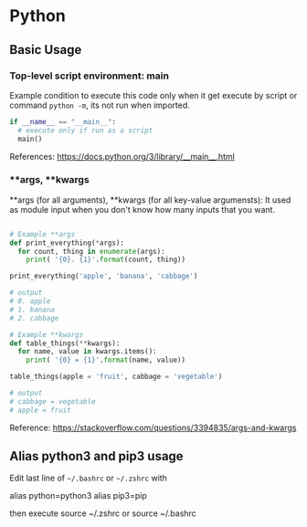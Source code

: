 # Python

## Basic Usage

### Top-level script environment: __main__

Example condition to execute this code only when it get execute by script or command `python -m`, its not run when imported.
```python
if __name__ == "__main__":
  # execute only if run as a script
  main()
```

References: https://docs.python.org/3/library/__main__.html

### **args, **kwargs
**args (for all arguments), **kwargs (for all key-value argumensts): It used as module input when you don't know how many inputs that you want.

```python

# Example **args
def print_everything(*args):
  for count, thing in enumerate(args):
    print( '{0}. {1}'.format(count, thing))

print_everything('apple', 'banana', 'cabbage')

# output
# 0. apple
# 1. banana
# 2. cabbage

# Example **kwargs
def table_things(**kwargs):
  for name, value in kwargs.items():
    print( '{0} = {1}'.format(name, value))

table_things(apple = 'fruit', cabbage = 'vegetable')

# output
# cabbage = vegetable
# apple = fruit
```

Reference: https://stackoverflow.com/questions/3394835/args-and-kwargs


## Alias python3 and pip3 usage

Edit last line of `~/.bashrc` or `~/.zshrc` with

alias python=python3
alias pip3=pip

then execute
  source ~/.zshrc or source ~/.bashrc